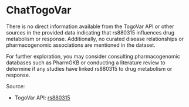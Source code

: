 # ChatTogoVar

There is no direct information available from the TogoVar API or other sources in the provided data indicating that rs880315 influences drug metabolism or response. Additionally, no curated disease relationships or pharmacogenomic associations are mentioned in the dataset.

For further exploration, you may consider consulting pharmacogenomic databases such as PharmGKB or conducting a literature review to determine if any studies have linked rs880315 to drug metabolism or response.

Source:
- TogoVar API: [rs880315](https://identifiers.org/dbsnp/rs880315)